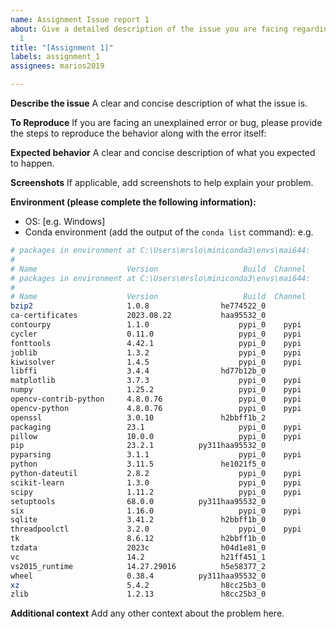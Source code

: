 ```yaml
---
name: Assignment Issue report 1
about: Give a detailed description of the issue you are facing regarding Assignment
  1
title: "[Assignment 1]"
labels: assignment_1
assignees: marios2019

---
```


**Describe the issue**
A clear and concise description of what the issue is.

**To Reproduce**
If you are facing an unexplained error or bug, please provide the steps to reproduce the behavior along with the error itself:

**Expected behavior**
A clear and concise description of what you expected to happen.

**Screenshots**
If applicable, add screenshots to help explain your problem.

**Environment (please complete the following information):**
 - OS: [e.g. Windows]
 - Conda environment (add the output of the `conda list` command): e.g.

```bash
# packages in environment at C:\Users\mrslo\miniconda3\envs\mai644:
#
# Name                    Version                   Build  Channel
# packages in environment at C:\Users\mrslo\miniconda3\envs\mai644:
#
# Name                    Version                   Build  Channel
bzip2                     1.0.8                he774522_0
ca-certificates           2023.08.22           haa95532_0
contourpy                 1.1.0                    pypi_0    pypi
cycler                    0.11.0                   pypi_0    pypi
fonttools                 4.42.1                   pypi_0    pypi
joblib                    1.3.2                    pypi_0    pypi
kiwisolver                1.4.5                    pypi_0    pypi
libffi                    3.4.4                hd77b12b_0
matplotlib                3.7.3                    pypi_0    pypi
numpy                     1.25.2                   pypi_0    pypi
opencv-contrib-python     4.8.0.76                 pypi_0    pypi
opencv-python             4.8.0.76                 pypi_0    pypi
openssl                   3.0.10               h2bbff1b_2
packaging                 23.1                     pypi_0    pypi
pillow                    10.0.0                   pypi_0    pypi
pip                       23.2.1          py311haa95532_0
pyparsing                 3.1.1                    pypi_0    pypi
python                    3.11.5               he1021f5_0
python-dateutil           2.8.2                    pypi_0    pypi
scikit-learn              1.3.0                    pypi_0    pypi
scipy                     1.11.2                   pypi_0    pypi
setuptools                68.0.0          py311haa95532_0
six                       1.16.0                   pypi_0    pypi
sqlite                    3.41.2               h2bbff1b_0
threadpoolctl             3.2.0                    pypi_0    pypi
tk                        8.6.12               h2bbff1b_0
tzdata                    2023c                h04d1e81_0
vc                        14.2                 h21ff451_1
vs2015_runtime            14.27.29016          h5e58377_2
wheel                     0.38.4          py311haa95532_0
xz                        5.4.2                h8cc25b3_0
zlib                      1.2.13               h8cc25b3_0
```

**Additional context**
Add any other context about the problem here.
